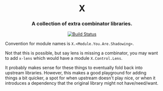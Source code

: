 <div align="center">

# X
### A collection of extra combinator libraries.

[![Build Status](https://api.travis-ci.com/icicle-lang/x.svg?branch=master)](https://travis-ci.com/icicle-lang/x)

</div>

Convention for module names is `X.<Module.You.Are.Shadowing>`.

Not that this is possible, but say lens is missing a combinator, you may want
to add `x-lens` which would have a module `X.Control.Lens`.

It probably makes sense for these things to eventually fold back into
upstream libraries. However, this makes a good playground for adding
things a bit quicker, a spot for when upstream doesn't play nice, or
when it introduces a dependency that the original library might not
have/need/want.

